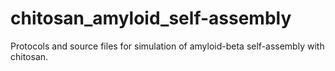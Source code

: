 # chitosan_amyloid_self-assembly
Protocols and source files for simulation of amyloid-beta self-assembly with chitosan.
